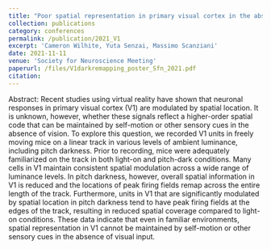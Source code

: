 ```yaml
---
title: "Poor spatial representation in primary visual cortex in the absence of visual input"
collection: publications
category: conferences
permalink: /publication/2021_V1
excerpt: 'Cameron Wilhite, Yuta Senzai, Massimo Scanziani'
date: 2021-11-11
venue: 'Society for Neuroscience Meeting'
paperurl: /files/V1darkremapping_poster_Sfn_2021.pdf
citation: 
---
```


Abstract: Recent studies using virtual reality have shown that neuronal responses in primary visual cortex (V1) are modulated by spatial location. It is unknown, however, whether these signals reflect a higher-order spatial code that can be maintained by self-motion or other sensory cues in the absence of vision. To explore this question, we recorded V1 units in freely moving mice on a linear track in various levels of ambient luminance, including pitch darkness. Prior to recording, mice were adequately familiarized on the track in both light-on and pitch-dark conditions. Many cells in V1 maintain consistent spatial modulation across a wide range of luminance levels. In pitch darkness, however, overall spatial information in V1 is reduced and the locations of peak firing fields remap across the entire length of the track. Furthermore, units in V1 that are significantly modulated by spatial location in pitch darkness tend to have peak firing fields at the edges of the track, resulting in reduced spatial coverage compared to light-on conditions. These data indicate that even in familiar environments, spatial representation in V1 cannot be maintained by self-motion or other sensory cues in the absence of visual input. 
